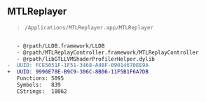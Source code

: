 ## MTLReplayer

> `/Applications/MTLReplayer.app/MTLReplayer`

```diff

   - @rpath/LLDB.framework/LLDB
   - @rpath/MTLReplayController.framework/MTLReplayController
   - @rpath/libGTLLVMShaderProfilerHelper.dylib
-  UUID: FCE5051F-1F51-3468-A4BF-09014670EE9A
+  UUID: 9996E78E-B9C9-306C-8B06-11F5B1F6A7DB
   Functions: 5095
   Symbols:   839
   CStrings:  18062

```
